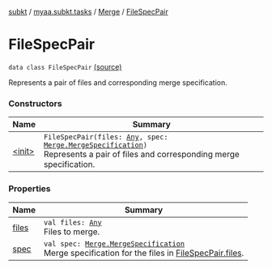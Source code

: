 [subkt](../../../index.md) / [myaa.subkt.tasks](../../index.md) / [Merge](../index.md) / [FileSpecPair](./index.md)

# FileSpecPair

`data class FileSpecPair` [(source)](https://github.com/Myaamori/SubKt/blob/0.1.4/src/main/kotlin/myaa/subkt/tasks/asstasks.kt#L119)

Represents a pair of files and corresponding merge specification.

### Constructors

| Name | Summary |
|---|---|
| [&lt;init&gt;](-init-.md) | `FileSpecPair(files: `[`Any`](https://kotlinlang.org/api/latest/jvm/stdlib/kotlin/-any/index.html)`, spec: `[`Merge.MergeSpecification`](../-merge-specification/index.md)`)`<br>Represents a pair of files and corresponding merge specification. |

### Properties

| Name | Summary |
|---|---|
| [files](files.md) | `val files: `[`Any`](https://kotlinlang.org/api/latest/jvm/stdlib/kotlin/-any/index.html)<br>Files to merge. |
| [spec](spec.md) | `val spec: `[`Merge.MergeSpecification`](../-merge-specification/index.md)<br>Merge specification for the files in [FileSpecPair.files](files.md). |
